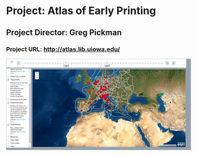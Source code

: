 # Project: Atlas of Early Printing
## Project Director: Greg Pickman
### Project URL: http://atlas.lib.uiowa.edu/


![a screenshot of the map, and it's basic features](https://github.com/tanpayne/Tanner-s-Repository/blob/main/images/reviewblog2sc1.PNG)
